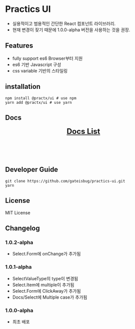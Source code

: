# Practics UI
- 실용적이고 범용적인 간단한 React 컴포넌트 라이브러리.
- 현재 변경이 잦기 때문에 1.0.0-alpha 버전을 사용하는 것을 권장.

## Features
- fully support es6 Browser부터 지원
- es6 기반 Javascript 구성
- css variable 기반의 스타일링

## installation
```shell
npm install @practx/ui # use npm
yarn add @practx/ui # use yarn
```

## Docs
<header style='font-size: 24px; font-weight: 700;'>
<a href='https://github.com/gateisbug/practx-ui/blob/main/docs/index.md'>Docs List</a>
</header>

## Developer Guide
```shell
git clone https://github.com/gateisbug/practics-ui.git
yarn
```

## License
MIT License

## Changelog
### 1.0.2-alpha
- Select.Form에 onChange가 추가됨

### 1.0.1-alpha
- SelectValueType의 type이 변경됨
- Select.Item에 multiple이 추가됨
- Select.Form에 ClickAway가 추가됨
- Docs/Select에 Multiple case가 추가됨
### 1.0.0-alpha
- 최초 배포